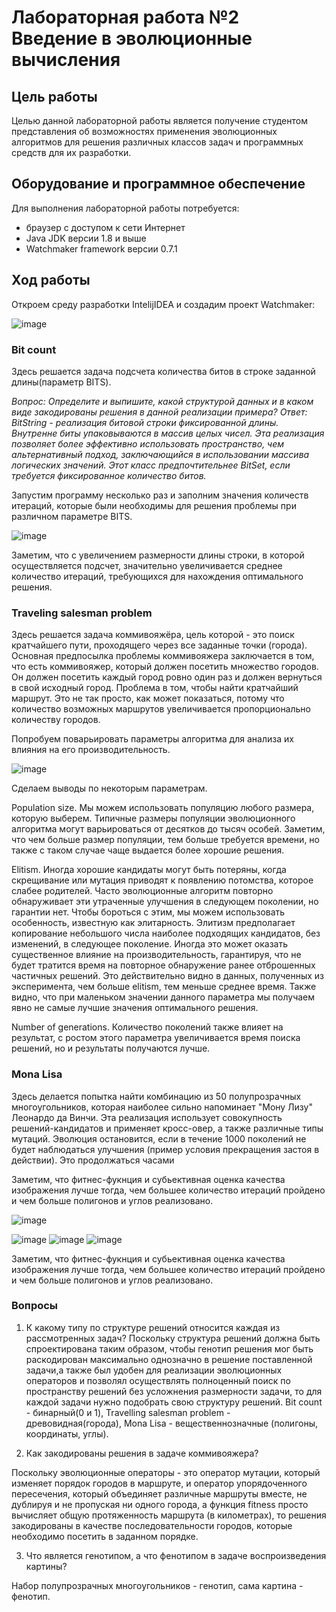 # Лабораторная работа №2 Введение в эволюционные вычисления
## Цель работы
Целью данной лабораторной работы является получение студентом представления об возможностях применения эволюционных алгоритмов для решения различных классов задач и программных средств для их разработки.
## Оборудование и программное обеспечение
Для выполнения лабораторной работы потребуется:
* браузер с доступом к сети Интернет
* Java JDK версии 1.8 и выше
* Watchmaker framework  версии 0.7.1
## Ход работы

Откроем среду разработки  IntelijIDEA и создадим проект  Watchmaker:

![image](https://user-images.githubusercontent.com/91135334/219938722-a94b2454-d475-412c-b7a5-7ae9de3cf41e.png)

### Bit count

Здесь решается задача подсчета количества битов в строке заданной длины(параметр BITS). 

*Вопрос: Определите и выпишите, какой структурой данных и в каком виде закодированы решения в данной реализации примера?*
*Ответ: BitString - реализация битовой строки фиксированной длины. Внутренне биты упаковываются в массив целых чисел. Эта реализация позволяет более эффективно использовать пространство, чем альтернативный подход, заключающийся в использовании массива логических значений. Этот класс предпочтительнее BitSet, если требуется фиксированное количество битов.*

Запустим программу несколько раз и заполним значения количеств итераций, которые были необходимы для решения проблемы при различном параметре  BITS. 

![image](https://user-images.githubusercontent.com/91135334/219969169-ab3250d5-0ba1-479e-bd3e-534c0f85af1d.png)

Заметим, что с увеличением  размерности длины строки, в которой осуществляется  подсчет, значительно увеличивается среднее количество итераций, требующихся для нахождения оптимального решения.

###  Traveling salesman problem

Здесь решается задача коммивояжёра, цель которой - это поиск кратчайшего пути, проходящего через все заданные точки (города). Основная предпосылка проблемы коммивояжера заключается в том, что есть коммивояжер, который должен посетить множество городов. Он должен посетить каждый город ровно один раз и должен вернуться в свой исходный город. Проблема в том, чтобы найти кратчайший маршрут. Это не так просто, как может показаться, потому что количество возможных маршрутов увеличивается пропорционально количеству городов.

Попробуем поварьировать параметры алгоритма для анализа их влияния на его производительность.

![image](https://user-images.githubusercontent.com/91135334/219973869-9f170c45-aea3-40b8-89e5-64677f389698.png)

Сделаем выводы по некоторым параметрам. 

Population size. Мы можем использовать популяцию любого размера, которую выберем. Типичные размеры популяции эволюционного алгоритма могут варьироваться от десятков до тысяч особей. Заметим, что чем больше размер популяции, тем больше требуется времени, но также с таком случае чаще выдается более хорошие решения.

Elitism. Иногда хорошие кандидаты могут быть потеряны, когда скрещивание или мутация приводят к появлению потомства, которое слабее родителей. Часто эволюционные алгоритм повторно обнаруживает эти утраченные улучшения в следующем поколении, но гарантии нет. Чтобы бороться с этим, мы можем использовать особенность, известную как элитарность. Элитизм предполагает копирование небольшого числа наиболее подходящих кандидатов, без изменений, в следующее поколение. Иногда это может оказать существенное влияние на производительность, гарантируя, что  не будет тратится время на повторное обнаружение ранее отброшенных частичных решений. Это действительно видно в данных, полученных из эксперимента, чем больше  elitism, тем меньше среднее время. Также видно, что при маленьком значении данного параметра мы получаем явно не самые лучшие значения оптимального решения. 

Number of generations. Количество поколений также влияет на результат, с ростом этого параметра увеличивается время поиска решений, но и результаты получаются лучше. 

### Mona Lisa
 
Здесь делается попытка найти комбинацию из 50 полупрозрачных многоугольников, которая наиболее сильно напоминает "Мону Лизу" Леонардо да Винчи. Эта реализация использует совокупность решений-кандидатов и применяет кросс-овер, а также различные типы мутаций. Эволюция остановится, если в течение 1000 поколений не будет наблюдаться улучшения (пример условия прекращения застоя в действии). Это  продолжаться часами

Заметим, что фитнес-фукнция и субьективная оценка качества изображения лучше тогда, чем большее количество итераций пройдено и чем больше полигонов и углов реализовано. 

![image](https://user-images.githubusercontent.com/91135334/220098205-d522d738-9a45-4fef-ba35-3ec6fce84eee.png)


![image](https://user-images.githubusercontent.com/91135334/220097841-fd55bddd-bb11-46a2-9900-b4f1643085fd.png)
![image](https://user-images.githubusercontent.com/91135334/220097791-0adefc22-3394-488a-8b2b-bf526ec08f4a.png)
![image](https://user-images.githubusercontent.com/91135334/220097678-35dedab7-ffce-4b94-8295-d3a2de80214d.png)

Заметим, что фитнес-фукнция и субьективная оценка качества изображения лучше тогда, чем большее количество итераций пройдено и чем больше полигонов и углов реализовано. 

### Вопросы

1. К какому типу по структуре решений относится каждая из рассмотренных задач?
Поскольку структура решений должна быть спроектирована таким образом, чтобы генотип решения мог быть раскодирован максимально однозначно в решение поставленной задачи,а также был удобен для реализации эволюционных операторов и позволял осуществлять полноценный поиск по пространству решений без усложнения размерности задачи, то для каждой задачи нужно подобрать свою структуру решений.  Bit count - бинарный(0 и 1), Travelling salesman problem - древовидная(города), Mona Lisa - вещественнозначные (полигоны, координаты, углы). 

2. Как закодированы решения в задаче коммивояжера?

Поскольку эволюционные операторы - это оператор мутации, который изменяет порядок городов в маршруте, и оператор упорядоченного пересечения, который объединяет различные маршруты вместе, не дублируя и не пропуская ни одного города, а функция fitness просто вычисляет общую протяженность маршрута (в километрах), то решения закодированы в качестве последовательности городов, которые необходимо посетить в заданном порядке. 

3. Что является генотипом, а что фенотипом в задаче воспроизведения картины?

Набор полупрозрачных многоугольников -  генотип, сама картина - фенотип.
